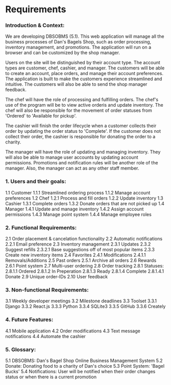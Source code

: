 # Requirements

### Introduction & Context:
We are developing DBSOBMS (5.1). This web application will manage all the business processes of Dan's Bagels Shop, such as order processing, inventory management, and promotions. The application will run on a browser and can be customized by the shop manager.

Users on the site will be distinguished by their account type. The account types are customer, chef, cashier, and manager. The customers will be able to create an account, place orders, and manage their account preferences. The application is built to make the customers experience streamlined and intuitive. The customers will also be able to send the shop manager feedback.

The chef will have the role of processing and fulfilling orders. The chef's use of the program will be to view active orderis and update inventory. The chef will also be responsible for the movement of order statuses from 'Ordered' to 'Available  for pickup'.

The cashier will finish the order lifecycle when a customer collects their order by updating the order status to 'Complete'. If the customer does not collect their order, the cashier is responsible for donating the order to a charity.

The manager will have the role of updating and managing inventory. They will also be able to manage user accounts by updating account permissions. Promotions and notification rules will be another role of the manager. Also, the manager can act as any other staff member.

### 1.  Users and their goals:
1.1 Customer
    1.1.1 Streamlined ordering process
    1.1.2 Manage account preferences
1.2 Chef
    1.2.1 Process and fill orders
    1.2.2 Update inventory
1.3 Cashier
    1.3.1 Complete orders
    1.3.2 Donate orders that are not picked up
1.4 Manager
    1.4.1 Update and manage inventory
    1.4.2 Assign account permissions
    1.4.3 Manage point system
    1.4.4 Manage employee roles

### 2. Functional Requirements:
2.1 Order placement & cancelation functionality
2.2 Automatic notifications
    2.2.1 Email preference
2.3 Inventory management
    2.3.1 Updates
    2.3.2 Suggest refills
        2.3.2.1 Base suggestions off of most popular items
    2.3.3 Create new inventory items
2.4 Favorites
    2.4.1 Modifications
        2.4.1.1 Removals/Additions
2.5 Past orders
    2.5.1 Archive all orders
2.6 Rewards
    2.6.1 Point system
2.7 Multi-user ordering
2.8 Order tracking
    2.8.1 Statuses:
        2.8.1.1 Ordered
        2.8.1.2 In Preperation
        2.8.1.3 Ready
        2.8.1.4 Complete
            2.8.1.4.1 Donate
2.9 Unique order-IDs
2.10 User feedback

### 3. Non-functional Requirements:
3.1 Weekly developer meetings
3.2 Milestone deadlines
3.3 Toolset
    3.3.1 Django
    3.3.2 React.js
    3.3.3 Python
    3.3.4 SQLite3
    3.3.5 GitHub
    3.3.6 Creately

### 4. Future Features:
4.1 Mobile application
4.2 Order modifications
4.3 Text message notifications
4.4 Automate the cashier

### 5. Glossary:
5.1 DBSOBMS: Dan's Bagel Shop Online Business Management System
5.2 Donate: Donating food to a charity of Dan's choice
5.3 Point System: 'Bagel Bucks'
5.4 Notifications: User will be notified when their order changes status or when there is a current promotion

